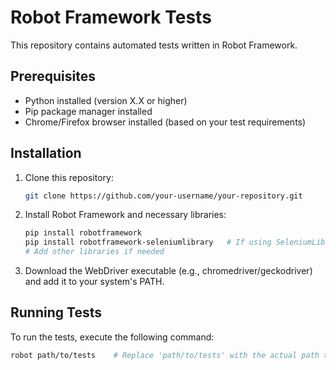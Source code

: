 # Robot Framework Tests

This repository contains automated tests written in Robot Framework.

## Prerequisites

- Python installed (version X.X or higher)
- Pip package manager installed
- Chrome/Firefox browser installed (based on your test requirements)

## Installation

1. Clone this repository:

   ```bash
   git clone https://github.com/your-username/your-repository.git
   ```

2. Install Robot Framework and necessary libraries:

   ```bash
   pip install robotframework
   pip install robotframework-seleniumlibrary   # If using SeleniumLibrary
   # Add other libraries if needed
   ```

3. Download the WebDriver executable (e.g., chromedriver/geckodriver) and add it to your system's PATH.

## Running Tests

To run the tests, execute the following command:

```bash
robot path/to/tests    # Replace 'path/to/tests' with the actual path to your test files or directories
```
